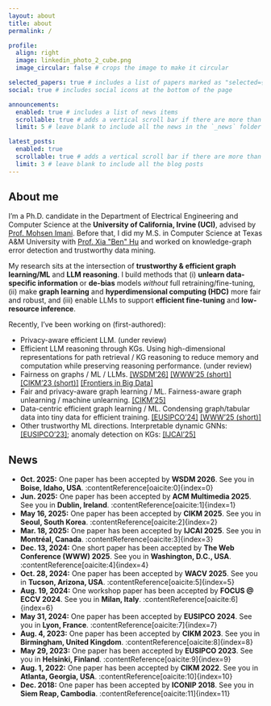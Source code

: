```yaml
---
layout: about
title: about
permalink: /

profile:
  align: right
  image: linkedin_photo_2_cube.png
  image_circular: false # crops the image to make it circular

selected_papers: true # includes a list of papers marked as "selected={true}"
social: true # includes social icons at the bottom of the page

announcements:
  enabled: true # includes a list of news items
  scrollable: true # adds a vertical scroll bar if there are more than 3 news items
  limit: 5 # leave blank to include all the news in the `_news` folder

latest_posts:
  enabled: true
  scrollable: true # adds a vertical scroll bar if there are more than 3 new posts items
  limit: 3 # leave blank to include all the blog posts
---
```

## About me

I’m a Ph.D. candidate in the Department of Electrical Engineering and Computer Science at the **University of California, Irvine (UCI)**, advised by [Prof. Mohsen Imani](http://www.mohsenimani.com/). Before that, I did my M.S. in Computer Science at Texas A&M University with [Prof. Xia "Ben" Hu](https://cs.rice.edu/~xh37/index.html) and worked on knowledge-graph error detection and trustworthy data mining.

My research sits at the intersection of **trustworthy & efficient graph learning/ML** and **LLM reasoning**. I build methods that (i) **unlearn data-specific information** or **de-bias** models *without* full retraining/fine-tuning, (ii) make **graph learning** and **hyperdimensional computing (HDC)** more fair and robust, and (iii) enable LLMs to support **efficient fine-tuning** and **low-resource inference**.

Recently, I’ve been working on (first-authored):

- Privacy-aware efficient LLM. (under review)
- Efficient LLM reasoning through KGs. Using high-dimensional representations for path retrieval / KG reasoning to reduce memory and computation while preserving reasoning performance. (under review)
- Fairness on graphs / ML / LLMs. [\[WSDM’26\]](https://yezil3.github.io/) [\[WWW’25 (short)\]](https://dl.acm.org/doi/pdf/10.1145/3701716.3715479) [\[CIKM’23 (short)\]](https://dl.acm.org/doi/pdf/10.1145/3583780.3615176) [\[Frontiers in Big Data\]](https://www.frontiersin.org/journals/big-data/articles/10.3389/fdata.2024.1489306/full)
- Fair and privacy-aware graph learning / ML. Fairness-aware graph unlearning / machine unlearning. [\[CIKM’25\]](https://yezil3.github.io/)
- Data-centric efficient graph learning / ML. Condensing graph/tabular data into tiny data for efficient training. [\[EUSIPCO’24\]](https://ieeexplore.ieee.org/stamp/stamp.jsp?tp=&arnumber=10715024) [\[WWW’25 (short)\]](https://dl.acm.org/doi/pdf/10.1145/3701716.3715566)
- Other trustworthy ML directions. Interpretable dynamic GNNs: [\[EUSIPCO’23\]](https://ieeexplore.ieee.org/stamp/stamp.jsp?tp=&arnumber=10289852); anomaly detection on KGs: [\[IJCAI’25\]](https://ijcai-preprints.s3.us-west-1.amazonaws.com/2025/8064.pdf)



## News

- **Oct. 2025:** One paper has been accepted by **WSDM 2026**. See you in **Boise, Idaho, USA**. :contentReference[oaicite:0]{index=0}
- **Jun. 2025:** One paper has been accepted by **ACM Multimedia 2025**. See you in **Dublin, Ireland**. :contentReference[oaicite:1]{index=1}
- **May 16, 2025:** One paper has been accepted by **CIKM 2025**. See you in **Seoul, South Korea**. :contentReference[oaicite:2]{index=2}
- **Mar. 18, 2025:** One paper has been accepted by **IJCAI 2025**. See you in **Montréal, Canada**. :contentReference[oaicite:3]{index=3}
- **Dec. 13, 2024:** One short paper has been accepted by **The Web Conference (WWW) 2025**. See you in **Washington, D.C., USA**. :contentReference[oaicite:4]{index=4}
- **Oct. 28, 2024:** One paper has been accepted by **WACV 2025**. See you in **Tucson, Arizona, USA**. :contentReference[oaicite:5]{index=5}
- **Aug. 19, 2024:** One workshop paper has been accepted by **FOCUS @ ECCV 2024**. See you in **Milan, Italy**. :contentReference[oaicite:6]{index=6}
- **May 31, 2024:** One paper has been accepted by **EUSIPCO 2024**. See you in **Lyon, France**. :contentReference[oaicite:7]{index=7}
- **Aug. 4, 2023:** One paper has been accepted by **CIKM 2023**. See you in **Birmingham, United Kingdom**. :contentReference[oaicite:8]{index=8}
- **May 29, 2023:** One paper has been accepted by **EUSIPCO 2023**. See you in **Helsinki, Finland**. :contentReference[oaicite:9]{index=9}
- **Aug. 1, 2022:** One paper has been accepted by **CIKM 2022**. See you in **Atlanta, Georgia, USA**. :contentReference[oaicite:10]{index=10}
- **Dec. 2018:** One paper has been accepted by **ICONIP 2018**. See you in **Siem Reap, Cambodia**. :contentReference[oaicite:11]{index=11}

